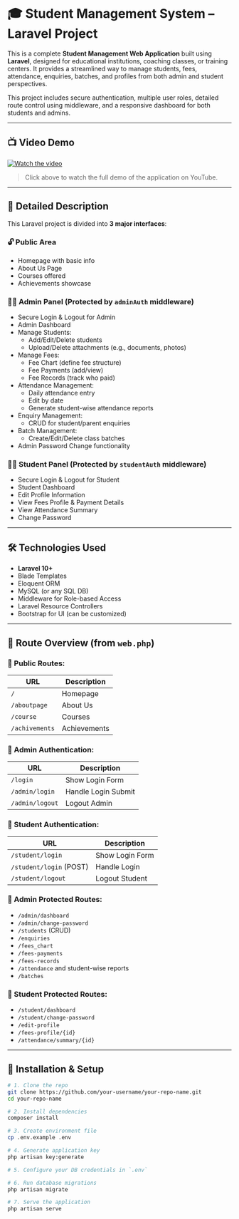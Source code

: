 # 🎓 Student Management System – Laravel Project

This is a complete **Student Management Web Application** built using **Laravel**, designed for educational institutions, coaching classes, or training centers. It provides a streamlined way to manage students, fees, attendance, enquiries, batches, and profiles from both admin and student perspectives.

This project includes secure authentication, multiple user roles, detailed route control using middleware, and a responsive dashboard for both students and admins.

---

## 📺 Video Demo

[![Watch the video](https://img.youtube.com/vi/FJ0Y31GimAA/0.jpg)](https://www.youtube.com/watch?v=FJ0Y31GimAA)

> Click above to watch the full demo of the application on YouTube.

---

## 🧾 Detailed Description

This Laravel project is divided into **3 major interfaces**:

### 🔓 Public Area
- Homepage with basic info
- About Us Page
- Courses offered
- Achievements showcase

### 👨‍💼 Admin Panel (Protected by `adminAuth` middleware)
- Secure Login & Logout for Admin
- Admin Dashboard
- Manage Students:
  - Add/Edit/Delete students
  - Upload/Delete attachments (e.g., documents, photos)
- Manage Fees:
  - Fee Chart (define fee structure)
  - Fee Payments (add/view)
  - Fee Records (track who paid)
- Attendance Management:
  - Daily attendance entry
  - Edit by date
  - Generate student-wise attendance reports
- Enquiry Management:
  - CRUD for student/parent enquiries
- Batch Management:
  - Create/Edit/Delete class batches
- Admin Password Change functionality

### 👨‍🎓 Student Panel (Protected by `studentAuth` middleware)
- Secure Login & Logout for Student
- Student Dashboard
- Edit Profile Information
- View Fees Profile & Payment Details
- View Attendance Summary
- Change Password

---

## 🛠️ Technologies Used

- **Laravel 10+**
- Blade Templates
- Eloquent ORM
- MySQL (or any SQL DB)
- Middleware for Role-based Access
- Laravel Resource Controllers
- Bootstrap for UI (can be customized)

---

## 🚦 Route Overview (from `web.php`)

### 🔸 Public Routes:
| URL | Description |
|-----|-------------|
| `/` | Homepage |
| `/aboutpage` | About Us |
| `/course` | Courses |
| `/achivements` | Achievements |

### 🔹 Admin Authentication:
| URL | Description |
|-----|-------------|
| `/login` | Show Login Form |
| `/admin/login` | Handle Login Submit |
| `/admin/logout` | Logout Admin |

### 🔹 Student Authentication:
| URL | Description |
|-----|-------------|
| `/student/login` | Show Login Form |
| `/student/login` (POST) | Handle Login |
| `/student/logout` | Logout Student |

### 🔹 Admin Protected Routes:
- `/admin/dashboard`
- `/admin/change-password`
- `/students` (CRUD)
- `/enquiries`
- `/fees_chart`
- `/fees-payments`
- `/fees-records`
- `/attendance` and student-wise reports
- `/batches`

### 🔹 Student Protected Routes:
- `/student/dashboard`
- `/student/change-password`
- `/edit-profile`
- `/fees-profile/{id}`
- `/attendance/summary/{id}`

---

## 🚀 Installation & Setup

```bash
# 1. Clone the repo
git clone https://github.com/your-username/your-repo-name.git
cd your-repo-name

# 2. Install dependencies
composer install

# 3. Create environment file
cp .env.example .env

# 4. Generate application key
php artisan key:generate

# 5. Configure your DB credentials in `.env`

# 6. Run database migrations
php artisan migrate

# 7. Serve the application
php artisan serve
